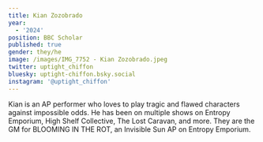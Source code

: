 ```yaml
---
title: Kian Zozobrado
year:
  - '2024'
position: BBC Scholar
published: true
gender: they/he
image: /images/IMG_7752 - Kian Zozobrado.jpeg
twitter: uptight_chiffon
bluesky: uptight-chiffon.bsky.social
instagram: '@uptight_chiffon'
---
```


Kian is an AP performer who loves to play tragic and flawed characters against impossible odds. He has been on multiple shows on Entropy Emporium, High Shelf Collective, The Lost Caravan, and more. They are the GM for BLOOMING IN THE ROT, an Invisible Sun AP on Entropy Emporium.
